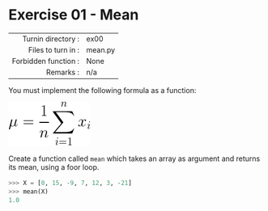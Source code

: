 # Exercise 01 - Mean

|                         |                    |
| -----------------------:| ------------------ |
|   Turnin directory :    |  ex00              |
|   Files to turn in :    |  mean.py           |
|   Forbidden function :  |  None              |
|   Remarks :             |  n/a               |

You must implement the following formula as a function:  
  
![image info](../assets/mean.png)

Create a function called `mean` which takes an array as argument and returns its mean, using a foor loop.

```python
>>> X = [0, 15, -9, 7, 12, 3, -21]
>>> mean(X)
1.0
```

